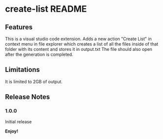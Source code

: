 # create-list README

## Features

This is a visual studio code extension.
Adds a new action "Create List" in context menu in file explorer which creates a list of all the files inside of that folder with its content and stores it in output.txt
The file should also open after the generation is completed.

## Limitations

It is limited to 2GB of output.

## Release Notes

### 1.0.0

Initial release


**Enjoy!**
